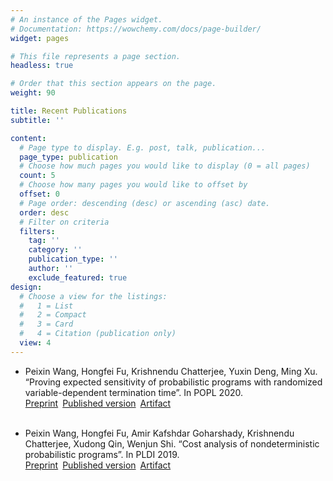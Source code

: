 ```yaml
---
# An instance of the Pages widget.
# Documentation: https://wowchemy.com/docs/page-builder/
widget: pages

# This file represents a page section.
headless: true

# Order that this section appears on the page.
weight: 90

title: Recent Publications
subtitle: ''

content:
  # Page type to display. E.g. post, talk, publication...
  page_type: publication
  # Choose how much pages you would like to display (0 = all pages)
  count: 5
  # Choose how many pages you would like to offset by
  offset: 0
  # Page order: descending (desc) or ascending (asc) date.
  order: desc
  # Filter on criteria
  filters:
    tag: ''
    category: ''
    publication_type: ''
    author: ''
    exclude_featured: true
design:
  # Choose a view for the listings:
  #   1 = List
  #   2 = Compact
  #   3 = Card
  #   4 = Citation (publication only)
  view: 4
---
```


* Peixin Wang, Hongfei Fu, Krishnendu Chatterjee, Yuxin Deng, Ming Xu. &ldquo;Proving expected sensitivity of probabilistic programs with randomized variable-dependent termination time&rdquo;. In POPL 2020. <br>
[Preprint](https://arxiv.org/pdf/1902.04744.pdf/)&ensp;[Published version](https://dl.acm.org/doi/10.1145/3371093/)&ensp;[Artifact](https://doi.org/10.5281/zenodo.3533633) <br> <br>

* Peixin Wang, Hongfei Fu, Amir Kafshdar Goharshady, Krishnendu Chatterjee, Xudong Qin, Wenjun Shi. &ldquo;Cost analysis of nondeterministic probabilistic programs&rdquo;. In PLDI 2019. <br> 
[Preprint](https://arxiv.org/pdf/1902.04659.pdf/)&ensp;[Published version](https://dl.acm.org/doi/10.1145/3314221.3314581)&ensp;[Artifact](https://doi.org/10.5281/zenodo.2640455) 

